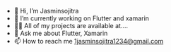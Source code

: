 - 👋 Hi, I’m Jasminsojitra
- 🔭 I’m currently working on Flutter and xamarin
- 👨‍💻 All of my projects are available at....
- 💬 Ask me about Flutter, Xamarin
- 📫 How to reach me 1jasminsojitra1234@gmail.com

<!---
Jasminsojitra/Jasminsojitra is a ✨ special ✨ repository because its `README.md` (this file) appears on your GitHub profile.
You can click the Preview link to take a look at your changes.
--->
